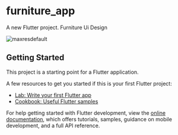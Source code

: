 # furniture_app

A new Flutter project. Furniture Ui Design

![maxresdefault](https://user-images.githubusercontent.com/44490854/216972368-51b18c84-491d-4575-b63a-24f7d85fae92.jpg)


## Getting Started

This project is a starting point for a Flutter application.

A few resources to get you started if this is your first Flutter project:

- [Lab: Write your first Flutter app](https://docs.flutter.dev/get-started/codelab)
- [Cookbook: Useful Flutter samples](https://docs.flutter.dev/cookbook)

For help getting started with Flutter development, view the
[online documentation](https://docs.flutter.dev/), which offers tutorials,
samples, guidance on mobile development, and a full API reference.
